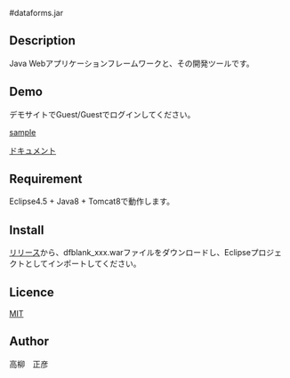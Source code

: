 #dataforms.jar

## Description
Java Webアプリケーションフレームワークと、その開発ツールです。

## Demo
デモサイトでGuest/Guestでログインしてください。

[sample](http://woontai.dip.jp/dfsample/dataforms/app/page/login/LoginPage.df)

[ドキュメント](http://woontai.dip.jp/dfsample/dataforms/devtool/page/doc/DocFramePage.df)

## Requirement
Eclipse4.5 + Java8 + Tomcat8で動作します。

## Install
[リリース](https://github.com/takayanagi2087/dataforms/releases)から、dfblank_xxx.warファイルをダウンロードし、Eclipseプロジェクトとしてインポートしてください。

## Licence
[MIT](https://github.com/takayanagi2087/dataforms/blob/master/LICENSE)

## Author
高柳　正彦
